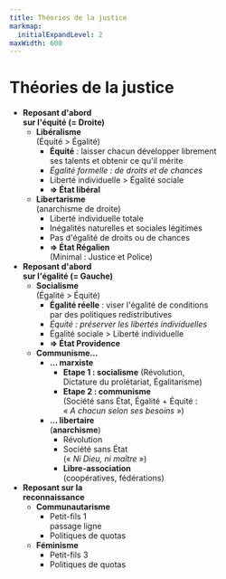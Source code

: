 ```yaml
---
title: Théories de la justice
markmap:
  initialExpandLevel: 2
maxWidth: 600
---
```

# **Théories de la justice**
- **Reposant d'abord <br>sur l'équité (= Droite)**
  - **Libéralisme** <br> (Équité > Égalité) <!--fold-->
    - **Équité** : laisser chacun développer  librement <br>ses talents et obtenir ce qu'il mérite
    - *Égalité formelle : de droits et de chances*
    - Liberté individuelle > Égalité sociale
    - **=> État libéral**
  - **Libertarisme** <br> (anarchisme de droite)
    - Liberté individuelle totale
    - Inégalités naturelles et sociales légitimes
    - Pas d'égalité de droits ou de chances
    - **=> État Régalien** <br> (Minimal : Justice et Police) 
- **Reposant d'abord <br>sur l'égalité (= Gauche)**
  - **Socialisme** <br> (Égalité > Équité)<!--fold-->
    - **Égalité réelle** : viser l'égalité de conditions <br>par des politiques redistributives 
    - *Équité : préserver les libertés individuelles*
    -  Égalité sociale > Liberté individuelle
    - **=> État Providence**
  - **Communisme...**
    - **... marxiste**
      - **Etape 1 : socialisme** (Révolution,  <br> Dictature du prolétariat, Égalitarisme)
      - **Etape 2 : communisme** <br> (Société sans État, Égalité + Équité : <br> « *A chacun selon ses besoins* »)
    - **... libertaire** <br> (**anarchisme**)
      - Révolution
      - Société sans État <br> (« *Ni Dieu, ni maître* »)
      - **Libre-association** <br> (coopératives, fédérations)
- **Reposant sur la <br>reconnaissance**
  - **Communautarisme** <!--fold-->
    - Petit-fils 1 <br> passage ligne
    - Politiques de quotas
  - **Féminisme**
    - Petit-fils 3
    - Politiques de quotas